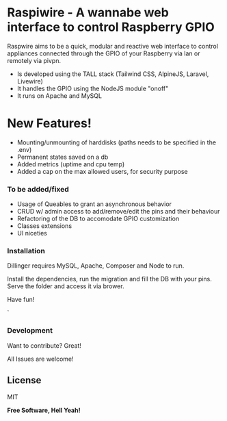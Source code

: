 # Raspiwire -  A wannabe web interface to control Raspberry GPIO

Raspwire aims to be a quick, modular and reactive web interface to control appliances connected through the GPIO of your Raspberry via lan or remotely via pivpn.

  - Is developed using the TALL stack (Tailwind CSS, AlpineJS, Laravel, Livewire)
  - It handles the GPIO using the NodeJS module "onoff"
  - It runs on Apache and MySQL

# New Features!

  - Mounting/unmounting of harddisks (paths needs to be specified in the .env)
  - Permanent states saved on a db
  - Added metrics (uptime and cpu temp)
  - Added a cap on the max allowed users, for security purpose

### To be added/fixed
   - Usage of Queables to grant an asynchronous behavior
   - CRUD w/ admin access to add/remove/edit the pins and their behaviour
   - Refactoring of the DB to accomodate GPIO customization
   - Classes extensions
   - UI niceties
   
### Installation

Dillinger requires MySQL, Apache, Composer and Node to run.

Install the dependencies, run the migration and fill the DB with your pins.
Serve the folder and access it via brower.

Have fun!

`

### Development

Want to contribute? Great!

All Issues are welcome!

License
----

MIT

**Free Software, Hell Yeah!**

[//]: # (These are reference links used in the body of this note and get stripped out when the markdown processor does its job. There is no need to format nicely because it shouldn't be seen. Thanks SO - http://stackoverflow.com/questions/4823468/store-comments-in-markdown-syntax)


   [laravel]: <https://github.com/laravel/laravel>
   [livewire]: <https://github.com/livewire/livewire>
   [tailwindcss]: <https://tailwindcss.com/>
   [alpinejs]: <https://github.com/alpinejs/alpine>
   [composer]: <https://getcomposer.org/>
   [onoff]: <https://www.npmjs.com/package/onoff>
   [node.js]: <http://nodejs.org>
